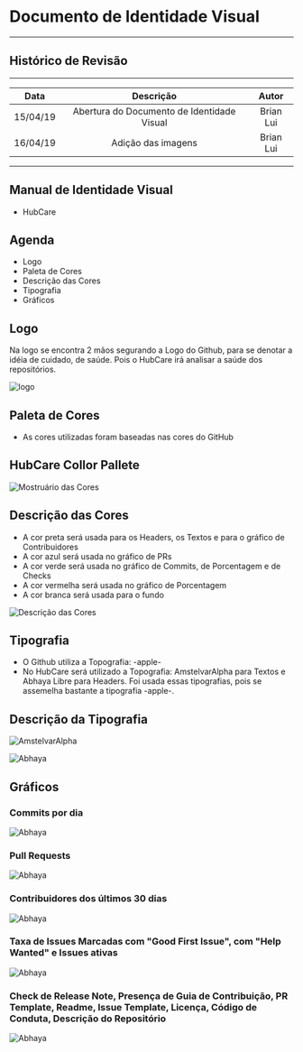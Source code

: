 # Documento de Identidade Visual
***

## Histórico de Revisão
***

| Data | Descrição | Autor |
|:----:|:---------:|:-----:|
| 15/04/19 | Abertura do Documento de Identidade Visual | Brian Lui |
| 16/04/19 | Adição das imagens | Brian Lui |

***

## Manual de Identidade Visual
* HubCare

## Agenda
* Logo
* Paleta de Cores
* Descrição das Cores
* Tipografia
* Gráficos

## Logo
Na logo se encontra 2 mãos segurando a Logo do Github, para se denotar a idéia de cuidado, de saúde. Pois o HubCare irá analisar a saúde dos repositórios.

![logo](Logo.svg)


## Paleta de Cores
* As cores utilizadas foram baseadas nas cores do GitHub

## HubCare Collor Pallete
![Mostruário das Cores](paleta_de_cores.png)

## Descrição das Cores
* A cor preta será usada para os Headers, os Textos e para o gráfico de Contribuidores
* A cor azul será usada no gráfico de PRs
* A cor verde será usada no gráfico de Commits, de Porcentagem e de Checks
* A cor vermelha será usada no gráfico de Porcentagem
* A cor branca será usada para o fundo

![Descrição das Cores](descricao_das_cores.png)

## Tipografia
* O Github utiliza a Topografia: -apple-
* No HubCare será utilizado a Topografia: AmstelvarAlpha para Textos e Abhaya Libre para Headers. Foi usada essas tipografias, pois se assemelha bastante a tipografia -apple-.

## Descrição da Tipografia
![AmstelvarAlpha](tipografia.png)

![Abhaya](tipografia2.png)

## Gráficos

### Commits por dia
![Abhaya](commits.png)

### Pull Requests 
![Abhaya](prs.png)

### Contribuidores dos últimos 30 dias
![Abhaya](contribuidores.png)

### Taxa de Issues Marcadas com "Good First Issue", com "Help Wanted" e Issues ativas
![Abhaya](porcentagem.png)

### Check de Release Note, Presença de Guia de Contribuição, PR Template, Readme, Issue Template, Licença, Código de Conduta, Descrição do Repositório
![Abhaya](check.png)